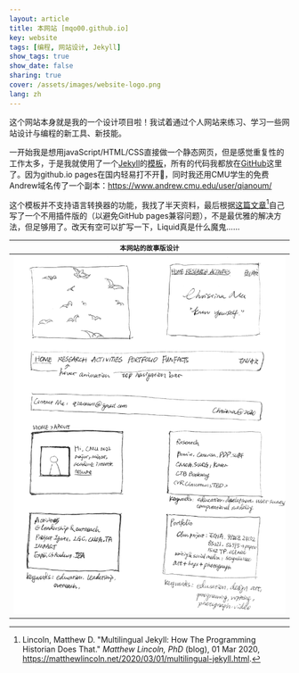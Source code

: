 ```yaml
---
layout: article
title: 本网站 [mqo00.github.io]
key: website 
tags: [编程, 网站设计, Jekyll]
show_tags: true
show_date: false
sharing: true
cover: /assets/images/website-logo.png
lang: zh
---
```


这个网站本身就是我的一个设计项目啦！我试着通过个人网站来练习、学习一些网站设计与编程的新工具、新技能。

<!--more-->

一开始我是想用javaScript/HTML/CSS直接做一个静态网页，但是感觉重复性的工作太多，于是我就使用了一个[Jekyll]的[模板][template]，所有的代码我都放在[GitHub]这里了。因为github.io pages在国内轻易打不开，同时我还用CMU学生的免费Andrew域名传了一个副本：https://www.andrew.cmu.edu/user/qianoum/

这个模板并不支持语言转换器的功能，我找了半天资料，最后根据[这篇文章][blog][^1]自己写了一个不用插件版的（以避免GitHub pages兼容问题），不是最优雅的解决方法，但足够用了。改天有空可以扩写一下，Liquid真是什么魔鬼……

| `本网站的故事版设计` |
| -- |
|![](/assets/images/website.png)|

[Jekyll]: https://jekyllrb.com/
[template]: https://github.com/kitian616/jekyll-TeXt-theme/blob/master/README-zh.md
[GitHub]: https://github.com/mqo00/mqo00.github.io
[blog]: https://matthewlincoln.net/2020/03/01/multilingual-jekyll.html
[^1]: Lincoln, Matthew D. "Multilingual Jekyll: How The Programming Historian Does That." *Matthew Lincoln, PhD* (blog), 01 Mar 2020, https://matthewlincoln.net/2020/03/01/multilingual-jekyll.html.
